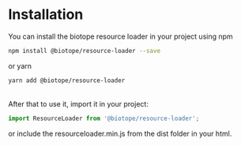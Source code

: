 # Installation
You can install the biotope resource loader in your project using npm
```bash
npm install @biotope/resource-loader --save
```
or yarn
```bash
yarn add @biotope/resource-loader
```
<br/>
After that to use it, import it in your project:

```js
import ResourceLoader from '@biotope/resource-loader';
```

or include the resourceloader.min.js from the dist folder in your html.
